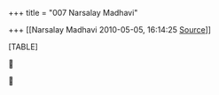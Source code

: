 +++
title = "007 Narsalay Madhavi"

+++
[[Narsalay Madhavi	2010-05-05, 16:14:25 [Source](https://groups.google.com/g/bvparishat/c/18lVsepuBGU)]]



[TABLE]





